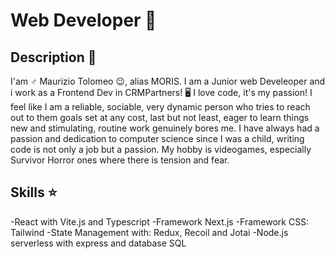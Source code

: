 # Web Developer 🥷

## Description 📒

I'am ♂️ Maurizio Tolomeo 😉, alias MORIS. I am a Junior web Develeoper and i work as a Frontend Dev in CRMPartners! 🖥️ I love code, it's my passion! I feel like I am a reliable, sociable, very dynamic person who tries to reach out to them goals set at any cost, last but not least, eager to learn things new and stimulating, routine work genuinely bores me. I have always had a passion and dedication to computer science since I was a child, writing code is not only a job but a passion. My hobby is videogames, especially Survivor Horror ones where there is tension and fear.

## Skills ⭐

-React with Vite.js and Typescript
-Framework Next.js
-Framework CSS: Tailwind
-State Management with: Redux, Recoil and Jotai
-Node.js serverless with express and database SQL

